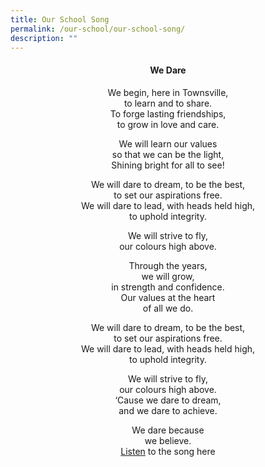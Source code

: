 ```yaml
---
title: Our School Song
permalink: /our-school/our-school-song/
description: ""
---
```

<p></p><center><h4>We Dare</h4>
We begin, here in Townsville,<br>
to learn and to share.<br>
To forge lasting friendships,<br>
to grow in love and care.

We will learn our values<br>
so that we can be the light,<br>
Shining bright for all to see!

We will dare to dream, to be the best,<br>
to set our aspirations free.<br>
We will dare to lead, with heads held high,<br>
to uphold integrity.

We will strive to fly,<br>
our colours high above.

Through the years,<br>
we will grow,<br>
in strength and confidence.<br>
Our values at the heart<br>
of all we do.

We will dare to dream, to be the best,<br>
to set our aspirations free.<br>
We will dare to lead, with heads held high,<br>
to uphold integrity.
   
We will strive to fly,<br>
our colours high above.<br>
‘Cause we dare to dream,<br>
and we dare to achieve.
   
We dare because<br>
we believe.<br>
<a href="https://youtu.be/jvVkOvo2n90">Listen</a> to the song here

</center>